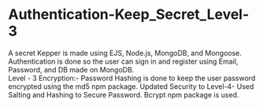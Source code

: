 # Authentication-Keep_Secret_Level-3
A secret Kepper is made using EJS, Node.js, MongoDB, and Mongoose.<br /> 
Authentication is done so the user can sign in and register using Email, Password, and DB made on MongoDB. <br />
Level - 3 Encryption:- Password Hashing is done to keep the user password encrypted using the md5 npm package.
Updated Security to Level-4- Used Salting and Hashing to Secure Password. Bcrypt npm package is used.
